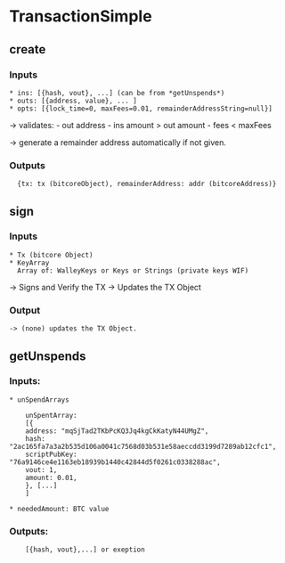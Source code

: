 
# TransactionSimple
        
        
## create

### Inputs

    * ins: [{hash, vout}, ...] (can be from *getUnspends*)
    * outs: [{address, value}, ... ]
    * opts: [{lock_time=0, maxFees=0.01, remainderAddressString=null}]


-> validates:
        - out address
        - ins amount > out amount
        - fees < maxFees
        
-> generate a remainder address automatically if not given.

### Outputs
      {tx: tx (bitcoreObject), remainderAddress: addr (bitcoreAddress)}

## sign

### Inputs
    * Tx (bitcore Object)
    * KeyArray
      Array of: WalleyKeys or Keys or Strings (private keys WIF)
        
-> Signs and Verify the TX
-> Updates the TX Object
    
### Output
    -> (none) updates the TX Object.




##  getUnspends

### Inputs:
    * unSpendArrays
    
        unSpentArray:
        [{
        address: "mqSjTad2TKbPcKQ3Jq4kgCkKatyN44UMgZ",
        hash: "2ac165fa7a3a2b535d106a0041c7568d03b531e58aeccdd3199d7289ab12cfc1",
        scriptPubKey: "76a9146ce4e1163eb18939b1440c42844d5f0261c0338288ac",
        vout: 1,
        amount: 0.01,
        }, [...]
        ]
        
    * neededAmount: BTC value

### Outputs:
        [{hash, vout},...] or exeption
